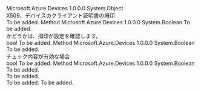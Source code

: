 <Type Name="X509ThumbprintExtensions" FullName="Microsoft.Azure.Devices.X509ThumbprintExtensions">
  <TypeSignature Language="C#" Value="public static class X509ThumbprintExtensions" />
  <TypeSignature Language="ILAsm" Value=".class public auto ansi abstract sealed beforefieldinit X509ThumbprintExtensions extends System.Object" />
  <TypeSignature Language="DocId" Value="T:Microsoft.Azure.Devices.X509ThumbprintExtensions" />
  <TypeSignature Language="VB.NET" Value="Public Module X509ThumbprintExtensions" />
  <TypeSignature Language="F#" Value="type X509ThumbprintExtensions = class" />
  <AssemblyInfo>
    <AssemblyName>Microsoft.Azure.Devices</AssemblyName>
    <AssemblyVersion>1.0.0.0</AssemblyVersion>
  </AssemblyInfo>
  <Base>
    <BaseTypeName>System.Object</BaseTypeName>
  </Base>
  <Interfaces />
  <Docs>
    <summary>
            X509、デバイスのクライアント証明書の拇印
            </summary>
    <remarks>To be added.</remarks>
  </Docs>
  <Members>
    <Member MemberName="IsEmpty">
      <MemberSignature Language="C#" Value="public static bool IsEmpty (this Microsoft.Azure.Devices.X509Thumbprint x509Thumbprint);" />
      <MemberSignature Language="ILAsm" Value=".method public static hidebysig bool IsEmpty(class Microsoft.Azure.Devices.X509Thumbprint x509Thumbprint) cil managed" />
      <MemberSignature Language="DocId" Value="M:Microsoft.Azure.Devices.X509ThumbprintExtensions.IsEmpty(Microsoft.Azure.Devices.X509Thumbprint)" />
      <MemberSignature Language="F#" Value="static member IsEmpty : Microsoft.Azure.Devices.X509Thumbprint -&gt; bool" Usage="Microsoft.Azure.Devices.X509ThumbprintExtensions.IsEmpty x509Thumbprint" />
      <MemberType>Method</MemberType>
      <AssemblyInfo>
        <AssemblyName>Microsoft.Azure.Devices</AssemblyName>
        <AssemblyVersion>1.0.0.0</AssemblyVersion>
      </AssemblyInfo>
      <ReturnValue>
        <ReturnType>System.Boolean</ReturnType>
      </ReturnValue>
      <Parameters>
        <Parameter Name="x509Thumbprint" Type="Microsoft.Azure.Devices.X509Thumbprint" RefType="this" />
      </Parameters>
      <Docs>
        <param name="x509Thumbprint">To be added.</param>
        <summary>
            かどうかは、拇印が設定を確認します。
            </summary>
        <returns>bool</returns>
        <remarks>To be added.</remarks>
      </Docs>
    </Member>
    <Member MemberName="IsValid">
      <MemberSignature Language="C#" Value="public static bool IsValid (this Microsoft.Azure.Devices.X509Thumbprint x509Thumbprint, bool throwArgumentException);" />
      <MemberSignature Language="ILAsm" Value=".method public static hidebysig bool IsValid(class Microsoft.Azure.Devices.X509Thumbprint x509Thumbprint, bool throwArgumentException) cil managed" />
      <MemberSignature Language="DocId" Value="M:Microsoft.Azure.Devices.X509ThumbprintExtensions.IsValid(Microsoft.Azure.Devices.X509Thumbprint,System.Boolean)" />
      <MemberSignature Language="F#" Value="static member IsValid : Microsoft.Azure.Devices.X509Thumbprint * bool -&gt; bool" Usage="Microsoft.Azure.Devices.X509ThumbprintExtensions.IsValid (x509Thumbprint, throwArgumentException)" />
      <MemberType>Method</MemberType>
      <AssemblyInfo>
        <AssemblyName>Microsoft.Azure.Devices</AssemblyName>
        <AssemblyVersion>1.0.0.0</AssemblyVersion>
      </AssemblyInfo>
      <ReturnValue>
        <ReturnType>System.Boolean</ReturnType>
      </ReturnValue>
      <Parameters>
        <Parameter Name="x509Thumbprint" Type="Microsoft.Azure.Devices.X509Thumbprint" RefType="this" />
        <Parameter Name="throwArgumentException" Type="System.Boolean" />
      </Parameters>
      <Docs>
        <param name="x509Thumbprint">To be added.</param>
        <param name="throwArgumentException"></param>
        <summary>
            チェック内容が有効な場合
            </summary>
        <returns>bool</returns>
        <remarks>To be added.</remarks>
      </Docs>
    </Member>
    <Member MemberName="IsValidThumbprint">
      <MemberSignature Language="C#" Value="public static bool IsValidThumbprint (string thumbprint);" />
      <MemberSignature Language="ILAsm" Value=".method public static hidebysig bool IsValidThumbprint(string thumbprint) cil managed" />
      <MemberSignature Language="DocId" Value="M:Microsoft.Azure.Devices.X509ThumbprintExtensions.IsValidThumbprint(System.String)" />
      <MemberSignature Language="VB.NET" Value="Public Function IsValidThumbprint (thumbprint As String) As Boolean" />
      <MemberSignature Language="F#" Value="static member IsValidThumbprint : string -&gt; bool" Usage="Microsoft.Azure.Devices.X509ThumbprintExtensions.IsValidThumbprint thumbprint" />
      <MemberType>Method</MemberType>
      <AssemblyInfo>
        <AssemblyName>Microsoft.Azure.Devices</AssemblyName>
        <AssemblyVersion>1.0.0.0</AssemblyVersion>
      </AssemblyInfo>
      <ReturnValue>
        <ReturnType>System.Boolean</ReturnType>
      </ReturnValue>
      <Parameters>
        <Parameter Name="thumbprint" Type="System.String" />
      </Parameters>
      <Docs>
        <param name="thumbprint">To be added.</param>
        <summary>To be added.</summary>
        <returns>To be added.</returns>
        <remarks>To be added.</remarks>
      </Docs>
    </Member>
  </Members>
</Type>